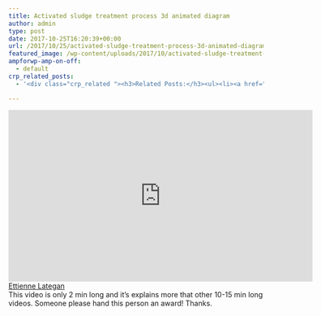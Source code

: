```yaml
---
title: Activated sludge treatment process 3d animated diagram
author: admin
type: post
date: 2017-10-25T16:20:39+00:00
url: /2017/10/25/activated-sludge-treatment-process-3d-animated-diagram/
featured_image: /wp-content/uploads/2017/10/activated-sludge-treatment-process-3d-animated-diagram.jpg
ampforwp-amp-on-off:
  - default
crp_related_posts:
  - '<div class="crp_related "><h3>Related Posts:</h3><ul><li><a href="https://scdhub.org/2017/12/25/wastewater-treatment-and-biosolids-management/"    ><img src="https://scdhub.org/wp-content/uploads/2017/12/wastewater-treatment-and-biosoli-150x150.jpg" alt="Wastewater treatment and Biosolids management" title="Wastewater treatment and Biosolids management" width="150" height="150" class="crp_thumb crp_featured" /><span class="crp_title">Wastewater treatment and Biosolids management</span></a></li><li><a href="https://scdhub.org/2018/01/06/household-and-neighborhood-sanitation-infrastructures-excreta-wastewater-disposal-in-developing-countries/"    ><img src="https://scdhub.org/wp-content/plugins/contextual-related-posts/default.png" alt="Household and neighborhood Sanitation Infrastructures: Excreta, wastewater disposal in developing countries" title="Household and neighborhood Sanitation Infrastructures: Excreta, wastewater disposal in developing countries" width="150" height="150" class="crp_thumb crp_default" /><span class="crp_title">Household and neighborhood Sanitation&hellip;</span></a></li><li><a href="https://scdhub.org/2018/01/06/sanitation-in-emergencies/"    ><img src="https://scdhub.org/wp-content/plugins/contextual-related-posts/default.png" alt="Sanitation in Emergencies" title="Sanitation in Emergencies" width="150" height="150" class="crp_thumb crp_default" /><span class="crp_title">Sanitation in Emergencies</span></a></li><li><a href="https://scdhub.org/2017/10/21/conventional-primary-wastewater-treatment/"    ><img src="https://scdhub.org/wp-content/uploads/2017/10/conventional-primary-wastewater-treatment-150x150.jpg" alt="conventional primary wastewater treatment" title="conventional primary wastewater treatment" width="150" height="150" class="crp_thumb crp_featured" /><span class="crp_title">conventional primary wastewater treatment</span></a></li><li><a href="https://scdhub.org/2017/12/21/activated-sludge-process-animation/"    ><img src="https://scdhub.org/wp-content/uploads/2017/12/activated-sludge-process-animati-150x150.jpg" alt="Activated Sludge Process Animation" title="Activated Sludge Process Animation" width="150" height="150" class="crp_thumb crp_featured" /><span class="crp_title">Activated Sludge Process Animation</span></a></li><li><a href="https://scdhub.org/2017/10/25/science-behind-activated-sludge-process/"    ><img src="https://scdhub.org/wp-content/uploads/2017/10/science-behind-activated-sludge-process-150x150.jpg" alt="science behind activated sludge process" title="science behind activated sludge process" width="150" height="150" class="crp_thumb crp_featured" /><span class="crp_title">science behind activated sludge process</span></a></li></ul><div class="crp_clear"></div></div>'

---
```

<iframe width="600" height="338" src="https://www.youtube.com/embed/R9R9jYUvgSI?feature=oembed" frameborder="0" gesture="media" allowfullscreen></iframe>

<div id="header" class="style-scope ytd-comment-renderer">
  <div id="header-author" class="style-scope ytd-comment-renderer">
    <a id="author-text" class="yt-simple-endpoint style-scope ytd-comment-renderer" href="https://www.youtube.com/channel/UCV7TYlJYhBl04gtg2nvAzxw"><span class="style-scope ytd-comment-renderer">Ettienne Lategan</span></a>
  </div>
</div>

<div id="content" class="style-scope ytd-expander">
  This video is only 2 min long and it&#8217;s explains more that other 10-15 min long videos. Someone please hand this person an award! Thanks.
</div>

&nbsp;